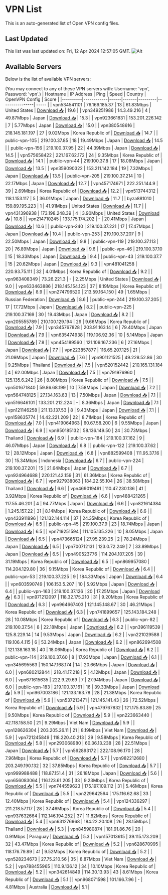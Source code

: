 # VPN List

This is an auto-generated list of Open VPN config files.

## Last Updated

This list was last updated on: Fri, 12 Apr 2024 12:57:05 GMT.
![Alt](https://repobeats.axiom.co/api/embed/186b98318ef1479477931607c1ad7d823f12451f.svg "Repobeats analytics image")

## Available Servers

Below is the list of available VPN servers:

(You may connect to any of these VPN servers with: Username: 'vpn', Password: 'vpn'.)
| Hostname | IP Address | Ping | Speed | Country | OpenVPN Config | Score |
|----------|------------|------|-------|---------|----------------| ----- |
| vpn534541101 | 76.169.185.37 | 13 | 61.83Mbps | United States | [Download 📥](./configs/server_0_US.ovpn) | 19.6 |
| vpn349251986 | 14.3.49.216 | 4 | 49.87Mbps | Japan | [Download 📥](./configs/server_1_JP.ovpn) | 15.3 |
| vpn923661831 | 153.201.226.142 | 7 | 5.77Mbps | Japan | [Download 📥](./configs/server_2_JP.ovpn) | 15.0 |
| vpn380548616 | 218.145.181.197 | 27 | 9.02Mbps | Korea Republic of | [Download 📥](./configs/server_3_KR.ovpn) | 14.7 |
| public-vpn-105 | 219.100.37.85 | 18 | 19.49Mbps | Japan | [Download 📥](./configs/server_4_JP.ovpn) | 14.5 |
| public-vpn-156 | 219.100.37.95 | 22 | 44.39Mbps | Japan | [Download 📥](./configs/server_5_JP.ovpn) | 14.5 |
| vpn575658422 | 221.167.62.172 | 24 | 9.35Mbps | Korea Republic of | [Download 📥](./configs/server_6_KR.ovpn) | 14.1 |
| public-vpn-44 | 219.100.37.8 | 17 | 18.08Mbps | Japan | [Download 📥](./configs/server_7_JP.ovpn) | 13.5 |
| vpn359090322 | 153.211.142.184 | 19 | 7.32Mbps | Japan | [Download 📥](./configs/server_8_JP.ovpn) | 13.5 |
| public-vpn-205 | 219.100.37.214 | 10 | 22.17Mbps | Japan | [Download 📥](./configs/server_9_JP.ovpn) | 12.7 |
| vpn457174671 | 222.251.144.9 | 39 | 2.69Mbps | Korea Republic of | [Download 📥](./configs/server_10_KR.ovpn) | 12.2 |
| vpn513744312 | 118.1.153.117 | 5 | 36.01Mbps | Japan | [Download 📥](./configs/server_11_JP.ovpn) | 11.7 |
| byza881010 | 159.89.195.223 | 1 | 41.91Mbps | United States | [Download 📥](./configs/server_12_US.ovpn) | 11.7 |
| vpn431396938 | 173.198.248.39 | 4 | 3.90Mbps | United States | [Download 📥](./configs/server_13_US.ovpn) | 10.8 |
| vpn214710245 | 133.175.174.202 | - | 20.41Mbps | Japan | [Download 📥](./configs/server_14_JP.ovpn) | 10.6 |
| public-vpn-240 | 219.100.37.221 | 17 | 17.47Mbps | Japan | [Download 📥](./configs/server_15_JP.ovpn) | 10.4 |
| public-vpn-253 | 219.100.37.207 | 9 | 22.50Mbps | Japan | [Download 📥](./configs/server_16_JP.ovpn) | 9.8 |
| public-vpn-119 | 219.100.37.113 | 20 | 76.89Mbps | Japan | [Download 📥](./configs/server_17_JP.ovpn) | 9.6 |
| public-vpn-46 | 219.100.37.10 | 15 | 18.33Mbps | Japan | [Download 📥](./configs/server_18_JP.ovpn) | 9.4 |
| public-vpn-43 | 219.100.37.7 | 15 | 20.62Mbps | Japan | [Download 📥](./configs/server_19_JP.ovpn) | 9.3 |
| vpn481041258 | 220.93.75.111 | 32 | 4.01Mbps | Korea Republic of | [Download 📥](./configs/server_20_KR.ovpn) | 9.2 |
| vpn963408349 | 73.26.221.3 | - | 2.25Mbps | United States | [Download 📥](./configs/server_21_US.ovpn) | 9.0 |
| vpn633463886 | 218.145.154.123 | 37 | 8.19Mbps | Korea Republic of | [Download 📥](./configs/server_22_KR.ovpn) | 8.9 |
| vpn274796520 | 213.59.164.150 | 49 | 1.65Mbps | Russian Federation | [Download 📥](./configs/server_23_RU.ovpn) | 8.6 |
| public-vpn-244 | 219.100.37.205 | 17 | 17.72Mbps | Japan | [Download 📥](./configs/server_24_JP.ovpn) | 8.2 |
| public-vpn-225 | 219.100.37.169 | 30 | 19.43Mbps | Japan | [Download 📥](./configs/server_25_JP.ovpn) | 8.2 |
| vpn205555789 | 210.100.129.194 | 29 | 9.66Mbps | Korea Republic of | [Download 📥](./configs/server_26_KR.ovpn) | 7.9 |
| vpn345767828 | 203.91.163.14 | 6 | 79.40Mbps | Japan | [Download 📥](./configs/server_27_JP.ovpn) | 7.9 |
| vpn635474938 | 119.106.92.36 | 10 | 5.14Mbps | Japan | [Download 📥](./configs/server_28_JP.ovpn) | 7.8 |
| vpn454189560 | 121.109.167.236 | 6 | 27.16Mbps | Japan | [Download 📥](./configs/server_29_JP.ovpn) | 7.7 |
| vpn223857877 | 116.65.207.125 | 21 | 21.09Mbps | Japan | [Download 📥](./configs/server_30_JP.ovpn) | 7.6 |
| vpn901121525 | 49.228.52.86 | 30 | 9.25Mbps | Thailand | [Download 📥](./configs/server_31_TH.ovpn) | 7.5 |
| vpn520152442 | 210.165.131.184 | 4 | 62.00Mbps | Japan | [Download 📥](./configs/server_32_JP.ovpn) | 7.5 |
| vpn791976960 | 125.135.6.242 | 26 | 8.80Mbps | Korea Republic of | [Download 📥](./configs/server_33_KR.ovpn) | 7.5 |
| vpn501671840 | 59.86.68.199 | 10 | 7.58Mbps | Japan | [Download 📥](./configs/server_34_JP.ovpn) | 7.2 |
| vpn564748125 | 27.134.163.63 | 13 | 7.50Mbps | Japan | [Download 📥](./configs/server_35_JP.ovpn) | 7.1 |
| vpn516646101 | 133.201.212.224 | - | 8.36Mbps | Japan | [Download 📥](./configs/server_36_JP.ovpn) | 7.1 |
| vpn121146258 | 211.13.137.53 | 8 | 9.43Mbps | Japan | [Download 📥](./configs/server_37_JP.ovpn) | 7.1 |
| vpn158635774 | 14.42.221.209 | 22 | 8.71Mbps | Korea Republic of | [Download 📥](./configs/server_38_KR.ovpn) | 7.0 |
| vpn419064963 | 60.67.58.200 | 6 | 9.55Mbps | Japan | [Download 📥](./configs/server_39_JP.ovpn) | 6.9 |
| vpn950185132 | 58.136.149.50 | 24 | 30.73Mbps | Thailand | [Download 📥](./configs/server_40_TH.ovpn) | 6.9 |
| public-vpn-184 | 219.100.37.162 | 9 | 46.07Mbps | Japan | [Download 📥](./configs/server_41_JP.ovpn) | 6.8 |
| public-vpn-122 | 219.100.37.62 | 12 | 28.12Mbps | Japan | [Download 📥](./configs/server_42_JP.ovpn) | 6.8 |
| vpn882599408 | 111.95.37.16 | 30 | 15.34Mbps | Indonesia | [Download 📥](./configs/server_43_ID.ovpn) | 6.7 |
| public-vpn-224 | 219.100.37.201 | 15 | 21.64Mbps | Japan | [Download 📥](./configs/server_44_JP.ovpn) | 6.7 |
| vpn924964688 | 220.121.42.159 | 31 | 61.36Mbps | Korea Republic of | [Download 📥](./configs/server_45_KR.ovpn) | 6.7 |
| vpn927938063 | 184.22.55.104 | 26 | 38.58Mbps | Thailand | [Download 📥](./configs/server_46_TH.ovpn) | 6.6 |
| vpn469019461 | 110.47.230.136 | 41 | 3.92Mbps | Korea Republic of | [Download 📥](./configs/server_47_KR.ovpn) | 6.6 |
| vpn488421265 | 117.55.46.201 | 4 | 94.77Mbps | Japan | [Download 📥](./configs/server_48_JP.ovpn) | 6.6 |
| vpn821614384 | 1.245.157.22 | 31 | 8.14Mbps | Korea Republic of | [Download 📥](./configs/server_49_KR.ovpn) | 6.6 |
| vpn433911896 | 121.132.144.114 | 37 | 24.35Mbps | Korea Republic of | [Download 📥](./configs/server_50_KR.ovpn) | 6.5 |
| public-vpn-45 | 219.100.37.9 | 23 | 18.74Mbps | Japan | [Download 📥](./configs/server_51_JP.ovpn) | 6.5 |
| vpn719251594 | 111.105.135.226 | 10 | 8.05Mbps | Japan | [Download 📥](./configs/server_52_JP.ovpn) | 6.5 |
| vpn473665124 | 27.95.239.25 | 2 | 78.24Mbps | Japan | [Download 📥](./configs/server_53_JP.ovpn) | 6.5 |
| vpn700712131 | 123.0.72.249 | 7 | 33.89Mbps | Japan | [Download 📥](./configs/server_54_JP.ovpn) | 6.5 |
| vpn490523776 | 114.204.107.205 | 39 | 31.19Mbps | Korea Republic of | [Download 📥](./configs/server_55_KR.ovpn) | 6.5 |
| vpn869957080 | 114.204.129.80 | 36 | 9.15Mbps | Korea Republic of | [Download 📥](./configs/server_56_KR.ovpn) | 6.4 |
| public-vpn-53 | 219.100.37.225 | 9 | 184.33Mbps | Japan | [Download 📥](./configs/server_57_JP.ovpn) | 6.4 |
| vpn603590749 | 106.153.5.207 | 10 | 5.92Mbps | Japan | [Download 📥](./configs/server_58_JP.ovpn) | 6.4 |
| public-vpn-163 | 219.100.37.126 | 20 | 17.25Mbps | Japan | [Download 📥](./configs/server_59_JP.ovpn) | 6.3 |
| vpn971212097 | 118.32.175.210 | 31 | 9.20Mbps | Korea Republic of | [Download 📥](./configs/server_60_KR.ovpn) | 6.3 |
| vpn964667403 | 121.145.148.67 | 30 | 46.21Mbps | Korea Republic of | [Download 📥](./configs/server_61_KR.ovpn) | 6.3 |
| vpn741899657 | 125.143.184.248 | 28 | 10.08Mbps | Korea Republic of | [Download 📥](./configs/server_62_KR.ovpn) | 6.3 |
| public-vpn-82 | 219.100.37.54 | 8 | 22.18Mbps | Japan | [Download 📥](./configs/server_63_JP.ovpn) | 6.2 |
| vpn396119539 | 125.8.229.14 | 14 | 9.53Mbps | Japan | [Download 📥](./configs/server_64_JP.ovpn) | 6.2 |
| vpn221029588 | 119.106.4.115 | 6 | 53.24Mbps | Japan | [Download 📥](./configs/server_65_JP.ovpn) | 6.2 |
| vpn862694508 | 121.138.163.18 | 40 | 18.06Mbps | Korea Republic of | [Download 📥](./configs/server_66_KR.ovpn) | 6.2 |
| public-vpn-114 | 219.100.37.60 | 8 | 17.93Mbps | Japan | [Download 📥](./configs/server_67_JP.ovpn) | 6.1 |
| vpn345695563 | 150.147.168.174 | 14 | 20.66Mbps | Japan | [Download 📥](./configs/server_68_JP.ovpn) | 6.0 |
| vpn680212844 | 218.41.17.218 | 5 | 4.12Mbps | Japan | [Download 📥](./configs/server_69_JP.ovpn) | 6.0 |
| vpn671615635 | 222.9.29.69 | 7 | 27.94Mbps | Japan | [Download 📥](./configs/server_70_JP.ovpn) | 6.0 |
| public-vpn-183 | 219.100.37.161 | 16 | 39.33Mbps | Japan | [Download 📥](./configs/server_71_JP.ovpn) | 5.9 |
| vpn967003186 | 121.133.163.78 | 28 | 21.38Mbps | Korea Republic of | [Download 📥](./configs/server_72_KR.ovpn) | 5.9 |
| vpn537213471 | 121.145.141.43 | 26 | 72.52Mbps | Korea Republic of | [Download 📥](./configs/server_73_KR.ovpn) | 5.9 |
| vpn479767832 | 121.175.83.89 | 25 | 9.50Mbps | Korea Republic of | [Download 📥](./configs/server_74_KR.ovpn) | 5.9 |
| vpn223663440 | 42.118.158.50 | 21 | 9.29Mbps | Viet Nam | [Download 📥](./configs/server_75_VN.ovpn) | 5.9 |
| vpn128626304 | 203.205.26.11 | 21 | 8.19Mbps | Viet Nam | [Download 📥](./configs/server_76_VN.ovpn) | 5.9 |
| vpn721245849 | 118.220.40.213 | 29 | 9.58Mbps | Korea Republic of | [Download 📥](./configs/server_77_KR.ovpn) | 5.8 |
| vpn293068980 | 60.36.13.238 | 28 | 22.51Mbps | Japan | [Download 📥](./configs/server_78_JP.ovpn) | 5.7 |
| vpn562893172 | 222.108.96.170 | 28 | 7.96Mbps | Korea Republic of | [Download 📥](./configs/server_79_KR.ovpn) | 5.7 |
| vpn982212680 | 203.249.190.132 | 32 | 37.85Mbps | Korea Republic of | [Download 📥](./configs/server_80_KR.ovpn) | 5.7 |
| vpn999988488 | 118.87.151.4 | 31 | 26.18Mbps | Japan | [Download 📥](./configs/server_81_JP.ovpn) | 5.6 |
| vpn656083064 | 116.123.61.205 | 33 | 9.23Mbps | Korea Republic of | [Download 📥](./configs/server_82_KR.ovpn) | 5.5 |
| vpn744559623 | 175.197.109.112 | 31 | 5.46Mbps | Korea Republic of | [Download 📥](./configs/server_83_KR.ovpn) | 5.5 |
| vpn229642564 | 175.116.62.68 | 33 | 12.40Mbps | Korea Republic of | [Download 📥](./configs/server_84_KR.ovpn) | 5.4 |
| vpn124336297 | 211.218.57.117 | 28 | 37.46Mbps | Korea Republic of | [Download 📥](./configs/server_85_KR.ovpn) | 5.4 |
| vpn937632664 | 112.146.194.252 | 37 | 11.82Mbps | Korea Republic of | [Download 📥](./configs/server_86_KR.ovpn) | 5.4 |
| vpn631276968 | 184.22.20.108 | 26 | 28.15Mbps | Thailand | [Download 📥](./configs/server_87_TH.ovpn) | 5.3 |
| vpn845980874 | 181.91.86.76 | 20 | 0.91Mbps | Paraguay | [Download 📥](./configs/server_88_PY.ovpn) | 5.3 |
| vpn157013615 | 39.115.173.209 | 32 | 43.47Mbps | Korea Republic of | [Download 📥](./configs/server_89_KR.ovpn) | 5.2 |
| vpn628670995 | 118.176.79.89 | 41 | 9.52Mbps | Korea Republic of | [Download 📥](./configs/server_90_KR.ovpn) | 5.2 |
| vpn528234673 | 27.75.210.56 | 35 | 8.87Mbps | Viet Nam | [Download 📥](./configs/server_91_VN.ovpn) | 5.2 |
| vpn788455965 | 110.9.136.12 | 34 | 10.10Mbps | Korea Republic of | [Download 📥](./configs/server_92_KR.ovpn) | 5.2 |
| vpn342614849 | 114.30.13.93 | 43 | 8.61Mbps | Korea Republic of | [Download 📥](./configs/server_93_KR.ovpn) | 5.1 |
| vpn968071598 | 101.166.7.96 | - | 4.81Mbps | Australia | [Download 📥](./configs/server_94_AU.ovpn) | 5.1 |
